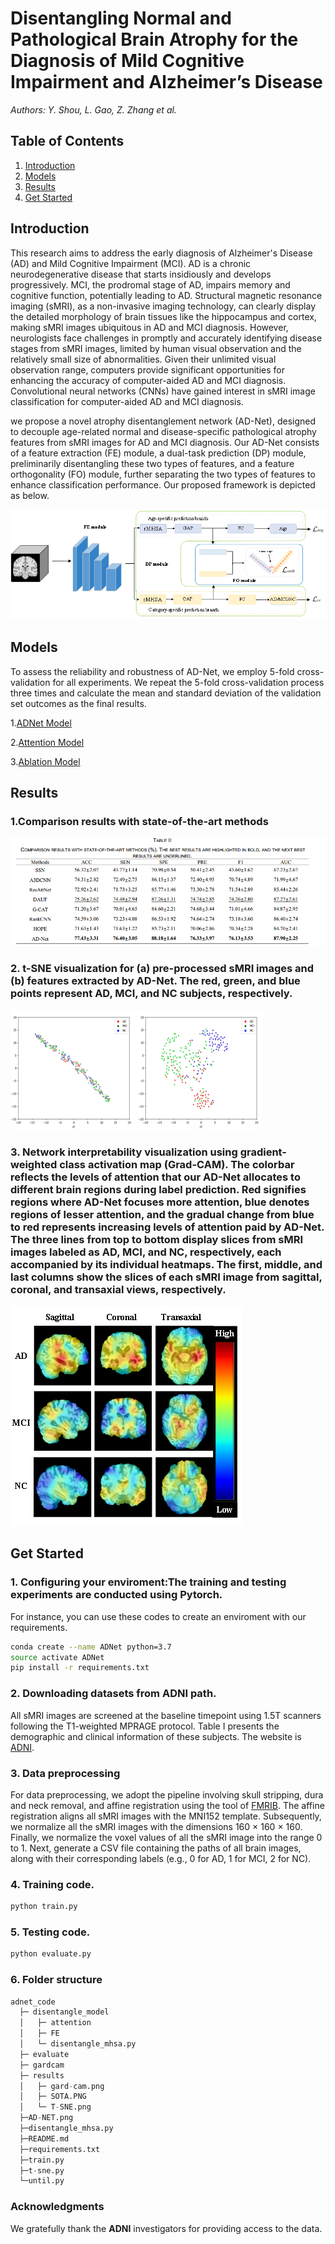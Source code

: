 # Disentangling Normal and Pathological Brain Atrophy for the Diagnosis of Mild Cognitive Impairment and Alzheimer’s Disease

*Authors: Y. Shou, L. Gao, Z. Zhang et al.*

## Table of Contents

1. [Introduction](#introduction)
2. [Models](#models)
3. [Results](#results)
4. [Get Started](#getstarted)

## Introduction <a name="introduction"></a>

This research aims to address the early diagnosis of Alzheimer's Disease (AD) and Mild Cognitive Impairment (MCI). AD is a chronic neurodegenerative disease that starts insidiously and develops progressively. MCI, the prodromal stage of AD, impairs memory and cognitive function, potentially leading to AD. Structural magnetic resonance imaging (sMRI), as a non-invasive imaging technology, can clearly display the detailed morphology of brain tissues like the hippocampus and cortex, making sMRI images ubiquitous in AD and MCI diagnosis. However, neurologists face challenges in promptly and accurately identifying disease stages from sMRI images, limited by human visual observation and the relatively small size of abnormalities. Given their unlimited visual observation range, computers provide significant opportunities for enhancing the accuracy of computer-aided AD and MCI diagnosis. Convolutional neural networks (CNNs) have gained interest in sMRI image classification for computer-aided AD and MCI diagnosis. 

we propose a novel atrophy disentanglement network (AD-Net), designed to decouple age-related normal and disease-specific pathological atrophy features from sMRI images for AD and MCI diagnosis. Our AD-Net consists of a feature extraction (FE) module, a dual-task prediction (DP) module, preliminarily disentangling these two types of features, and a feature orthogonality (FO) module, further separating the two types of features to enhance classification performance. Our proposed framework is depicted as below.

![](./AD-NET.png)

## Models <a name="models"></a>

To assess the reliability and robustness of AD-Net, we employ 5-fold cross-validation for all experiments. We repeat the 5-fold cross-validation process three times and calculate the mean and standard deviation of the validation set outcomes as the final results.

1.[ADNet Model](./disentangle_model)

2.[Attention Model](./disentangle_model/attention)

3.[Ablation Model](./disentangle_model/FE)

## Results <a name="results"></a>

### 1.Comparison results with state-of-the-art methods

![](results/SOTA.PNG)

### 2. t-SNE visualization for (a) pre-processed sMRI images and (b) features extracted by AD-Net. The red, green, and blue points represent AD, MCI, and NC subjects, respectively.

![](./results/T-SNE.png)

### 3. Network interpretability visualization using gradient-weighted class activation map (Grad-CAM). The colorbar reflects the levels of attention that our AD-Net allocates to different brain regions during label prediction. Red signifies regions where AD-Net focuses more attention, blue denotes regions of lesser attention, and the gradual change from blue to red represents increasing levels of attention paid by AD-Net. The three lines from top to bottom display slices from sMRI images labeled as AD, MCI, and NC, respectively, each accompanied by its individual heatmaps. The first, middle, and last columns show the slices of each sMRI image from sagittal, coronal, and transaxial views, respectively.

![](./results/gard-cam.png)

## Get Started <a name="getstarted"></a>

### 1. Configuring your enviroment:The training and testing experiments are conducted using Pytorch.

For instance, you can use these codes to create an enviroment with our requirements.

```sh
conda create --name ADNet python=3.7
source activate ADNet
pip install -r requirements.txt
```

### 2. Downloading datasets from ADNI path.

All sMRI images are screened at the baseline timepoint using 1.5T scanners following the T1-weighted MPRAGE protocol. Table I presents the demographic and clinical information of these subjects. The website is [ADNI](https://adni.loni.usc.edu/).

### 3. Data preprocessing

For data preprocessing, we adopt the pipeline involving skull stripping, dura and neck removal, and affine registration using the tool of [FMRIB](https://fsl.fmrib.ox.ac.uk/). The affine registration aligns all sMRI images with the MNI152 template. Subsequently, we normalize all the sMRI images with the dimensions 160 × 160 × 160. Finally, we normalize the voxel values of all the sMRI image into the range 0 to 1.
Next, generate a CSV file containing the paths of all brain images, along with their corresponding labels (e.g., 0 for AD, 1 for MCI, 2 for NC).

### 4. Training code.

```python
python train.py
```

### 5. Testing code.

```python
python evaluate.py
```

### 6. Folder structure

```python
adnet_code
  ├─ disentangle_model
  │   ├─ attention
  │   ├─ FE
  │   └─ disentangle_mhsa.py
  ├─ evaluate
  ├─ gardcam
  ├─ results
  │   ├─ gard-cam.png
  │   ├─ SOTA.PNG
  │   └─ T-SNE.png
  ├─AD-NET.png
  ├─disentangle_mhsa.py
  ├─README.md
  ├─requirements.txt
  ├─train.py
  ├─t-sne.py
  └─until.py
```



### Acknowledgments

We gratefully thank the **ADNI**  investigators for providing access to the data.
